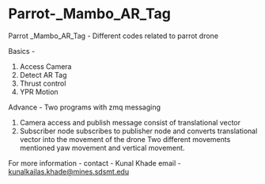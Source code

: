 # Parrot-_Mambo_AR_Tag
Parrot _Mambo_AR_Tag - Different codes related to parrot drone  

Basics - 
1. Access Camera 
2. Detect AR Tag
3. Thrust control
4. YPR Motion 

Advance - 
Two programs with zmq messaging 
1. Camera access and publish message consist of translational vector  
2. Subscriber node subscribes to publisher node and converts translational vector into the movement of the drone 
Two different movements mentioned yaw movement and vertical movement. 

For more information - 
contact - Kunal Khade 
email - kunalkailas.khade@mines.sdsmt.edu
